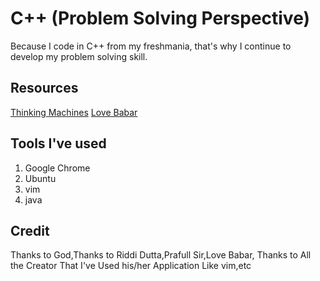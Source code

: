 # C++ (Problem Solving Perspective)
Because I code in C++ from my freshmania, that's why I continue to develop my problem solving skill.

## Resources
[Thinking Machines](www.thinkingmachines.in)
[Love Babar]()


## Tools I've used
1) Google Chrome
2) Ubuntu
3) vim
4) java


## Credit
Thanks to God,Thanks to Riddi Dutta,Prafull Sir,Love Babar, Thanks to All the Creator That I've Used his/her Application Like vim,etc

